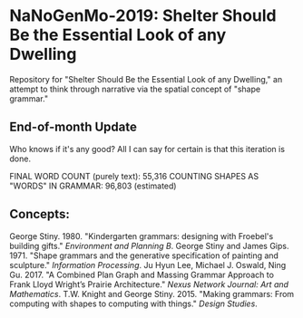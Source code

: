 # NaNoGenMo-2019: Shelter Should Be the Essential Look of any Dwelling

Repository for "Shelter Should Be the Essential Look of any Dwelling," an attempt to think through narrative via the spatial concept of "shape grammar." 

## End-of-month Update

Who knows if it's any good? All I can say for certain is that this iteration is done.

FINAL WORD COUNT (purely text): 55,316
COUNTING SHAPES AS "WORDS" IN GRAMMAR: 96,803 (estimated)

## Concepts:
George Stiny. 1980. "Kindergarten grammars: designing with Froebel's building gifts." _Environment and Planning B_.
George Stiny and James Gips. 1971. "Shape grammars and the generative specification of painting and sculpture." _Information Processing_.
Ju Hyun Lee, Michael J. Oswald, Ning Gu. 2017. "A Combined Plan Graph and Massing Grammar Approach to Frank Lloyd Wright’s Prairie Architecture." _Nexus Network Journal: Art and Mathematics_.
T.W. Knight and George Stiny. 2015. "Making grammars: From computing with shapes to computing with things." _Design Studies_.
